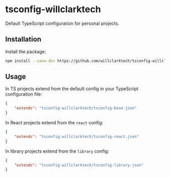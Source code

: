 # tsconfig-willclarktech

Default TypeScript configuration for personal projects.

## Installation

Install the package:

```sh
npm install --save-dev https://github.com/willclarktech/tsconfig-willclarktech
```

## Usage

In TS projects extend from the default config in your TypeScript configuration file:

```json
{
	"extends": "tsconfig-willclarktech/tsconfig-base.json"
}
```

In React projects extend from the `react` config:

```json
{
	"extends": "tsconfig-willclarktech/tsconfig-react.json"
}
```

In library projects extend from the `library` config:

```json
{
	"extends": "tsconfig-willclarktech/tsconfig-library.json"
}
```
